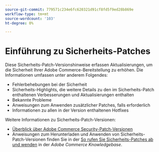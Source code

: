 ```yaml
---
source-git-commit: 779571c234e6fc620321d91cf8fd5f9ed28b869e
workflow-type: tm+mt
source-wordcount: '103'
ht-degree: 0%

---
```

# Einführung zu Sicherheits-Patches

Diese Sicherheits-Patch-Versionshinweise erfassen Aktualisierungen, um die Sicherheit Ihrer Adobe Commerce-Bereitstellung zu erhöhen. Die Informationen umfassen unter anderem Folgendes:

* Fehlerbehebungen bei der Sicherheit
* Sicherheits-Highlights, die weitere Details zu den im Sicherheits-Patch enthaltenen Verbesserungen und Aktualisierungen enthalten
* Bekannte Probleme
* Anweisungen zum Anwenden zusätzlicher Patches, falls erforderlich
* Informationen zu allen in der Version enthaltenen Hotfixes

Weitere Informationen zu Sicherheits-Patch-Versionen:

* [Überblick über Adobe Commerce Security-Patch-Versionen](/help/release/release-notes/security/overview.md#about-adobe-commerce-security-patch-releases)
* Anweisungen zum Herunterladen und Anwenden von Sicherheits-Patch-Versionen finden Sie in der [So rufen Sie Sicherheits-Patches ab und wenden](https://experienceleague.adobe.com/en/docs/commerce-knowledge-base/kb/how-to/how-to-obtain-and-apply-security-patches) in der _Adobe Commerce Knowledgebase_.
